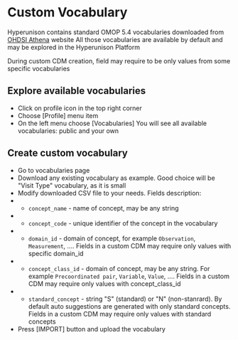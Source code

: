# Custom Vocabulary
Hyperunison contains standard OMOP 5.4 vocabularies downloaded from [OHDSI Athena](https://athena.ohdsi.org/vocabulary/list) website
All those vocabularies are available by default and may be explored in the Hyperunison Platform

During custom CDM creation, field may require to be only values from some specific vocabularies

## Explore available vocabularies
- Click on profile icon in the top right corner
- Choose [Profile] menu item
- On the left menu choose [Vocabularies]
You will see all available vocabularies: public and your own

## Create custom vocabulary
- Go to vocabularies page
- Download any existing vocabulary as example. Good choice will be "Visit Type" vocabulary, as it is small
- Modify downloaded CSV file to your needs. Fields description:
- - `concept_name` - name of concept, may be any string
- - `concept_code` - unique identifier of the concept in the vocabulary
- - `domain_id` - domain of concept, for example `Observation`, `Measurement`, .... Fields in a custom CDM may require only values with specific domain_id
- - `concept_class_id` - domain of concept, may be any string. For example `Precoordinated pair`, `Variable`, `Value`, .... Fields in a custom CDM may require only values with concept_class_id
- - `standard_concept` - string "S" (standard) or "N" (non-stanrard). By default auto suggestions are generated with only standard concepts.  Fields in a custom CDM may require only values with standard concepts
- Press [IMPORT] button and upload the vocabulary
